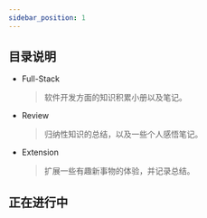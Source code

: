 ```yaml
---
sidebar_position: 1
---
```


## 目录说明
- Full-Stack
    > 软件开发方面的知识积累小册以及笔记。
- Review
    > 归纳性知识的总结，以及一些个人感悟笔记。
- Extension
    > 扩展一些有趣新事物的体验，并记录总结。

## 正在进行中
